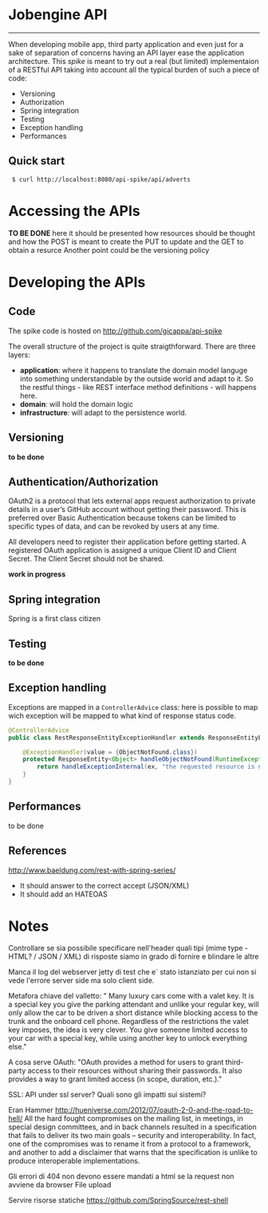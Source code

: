 # Jobengine API

- - -

When developing mobile app, third party application and even just for a sake of separation
of concerns having an API layer ease the application architecture.
This _spike_ is meant to try out a real (but limited) implementaion of a RESTful API taking
into account all the typical burden of such a piece of code:

* Versioning
* Authorization
* Spring integration
* Testing
* Exception handling
* Performances

## Quick start

```shell
 $ curl http://localhost:8080/api-spike/api/adverts
```

# Accessing the APIs
<div class="alert alert-info">
  <strong>TO BE DONE</strong> here it should be presented how resources should be thought
  and how the POST is meant to create the PUT to update and the GET to obtain a resurce
  Another point could be the versioning policy
</div>

# Developing the APIs
## Code
The spike code is hosted on http://github.com/gicappa/api-spike

The overall structure of the project is quite straigthforward. There are three layers:

* __application__: where it happens to translate the domain model languge into something
 understandable by the outside world and adapt to it. So the restful things - like REST
interface method definitions - will happens here.
* __domain__: will hold the domain logic
* __infrastructure__: will adapt to the persistence world.

## Versioning
<div class="alert">
  <strong>to be done</strong>
</div>

## Authentication/Authorization
OAuth2 is a protocol that lets external apps request authorization to private details in a user’s
GitHub account without getting their password. This is preferred over Basic Authentication
because tokens can be limited to specific types of data, and can be revoked by users at any time.

All developers need to register their application before getting started. A registered OAuth
application is assigned a unique Client ID and Client Secret. The Client Secret should not
be shared.
<div class="alert alert-info">
  <strong>work in progress</strong>
</div>

## Spring integration
Spring is a first class citizen

## Testing
<div class="alert alert-info">
  <strong>to be done</strong>
</div>

## Exception handling
Exceptions are mapped in a  ``ControllerAdvice`` class: here is possible to map wich exception
will be mapped to what kind of response status code.
```java
@ControllerAdvice
public class RestResponseEntityExceptionHandler extends ResponseEntityExceptionHandler {

    @ExceptionHandler(value = {ObjectNotFound.class})
    protected ResponseEntity<Object> handleObjectNotFound(RuntimeException ex, WebRequest request) {
        return handleExceptionInternal(ex, "the requested resource is not existent", new HttpHeaders(), HttpStatus.NOT_FOUND, request);
    }
}
```

## Performances
to be done

## References
http://www.baeldung.com/rest-with-spring-series/

* It should answer to the correct accept (JSON/XML)
* It should add an HATEOAS

# Notes
Controllare se sia possibile specificare nell'header quali tipi (mime type - HTML? / JSON / XML)
di risposte siamo in grado di fornire e blindare le altre


Manca il log del webserver jetty di test che e` stato istanziato per cui non si vede l'errore
server side ma solo client side.

Metafora chiave del valletto: " Many luxury cars come with a valet key. It is a special key you give the parking attendant and unlike your regular key, will only allow the car to be driven a short distance while blocking access to the trunk and the onboard cell phone. Regardless of the restrictions the valet key imposes, the idea is very clever. You give someone limited access to your car with a special key, while using another key to unlock everything else."

A cosa serve OAuth: "OAuth provides a method for users to grant third-party access to their resources without sharing their passwords. It also provides a way to grant limited access (in scope, duration, etc.)."

SSL: API under ssl server? Quali sono gli impatti sui sistemi?


 Eran Hammer
http://hueniverse.com/2012/07/oauth-2-0-and-the-road-to-hell/
All the hard fought compromises on the mailing list, in meetings, in special design committees, and in back channels resulted in a specification that fails to deliver its two main goals – security and interoperability. In fact, one of the compromises was to rename it from a protocol to a framework, and another to add a disclaimer that warns that the specification is unlike to produce interoperable implementations.


Gli errori di 404 non devono essere mandati a html se la request non avviene da browser
File upload

Servire risorse statiche
https://github.com/SpringSource/rest-shell